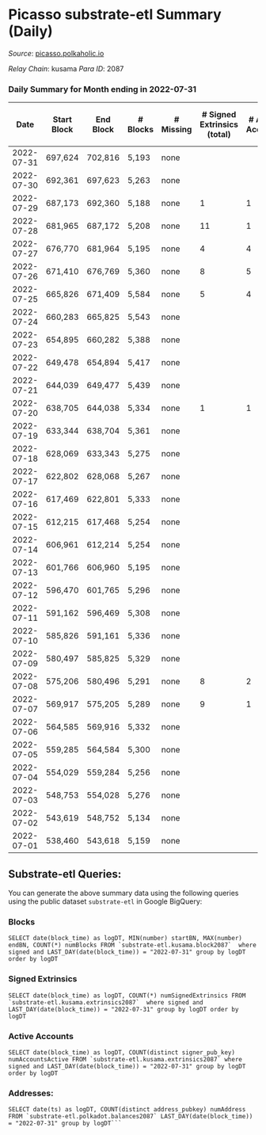 # Picasso substrate-etl Summary (Daily)

_Source_: [picasso.polkaholic.io](https://picasso.polkaholic.io)

*Relay Chain*: kusama
*Para ID*: 2087



### Daily Summary for Month ending in 2022-07-31


| Date | Start Block | End Block | # Blocks | # Missing | # Signed Extrinsics (total) | # Active Accounts | # Addresses with Balances | # Events | # Transfers | # XCM Transfers In | # XCM Transfers Out |
| ---- | ----------- | --------- | -------- | --------- | --------------------------- | ----------------- | ------------------------- | -------- | ----------- | ------------------ | ------------------- |
| 2022-07-31 | 697,624 | 702,816 | 5,193 | none |  |  | 18 | 10,389 |   |   |   |
| 2022-07-30 | 692,361 | 697,623 | 5,263 | none |  |  | 18 | 10,529 |   |   |   |
| 2022-07-29 | 687,173 | 692,360 | 5,188 | none | 1 | 1 | 18 | 10,452 | 37  | 6  |   |
| 2022-07-28 | 681,965 | 687,172 | 5,208 | none | 11 | 1 | 18 | 10,559 | 83  |   |   |
| 2022-07-27 | 676,770 | 681,964 | 5,195 | none | 4 | 4 | 17 | 10,540 | 117  |   |   |
| 2022-07-26 | 671,410 | 676,769 | 5,360 | none | 8 | 5 | 17 | 10,921 | 152  |   |   |
| 2022-07-25 | 665,826 | 671,409 | 5,584 | none | 5 | 4 | 17 | 11,334 | 126  |   |   |
| 2022-07-24 | 660,283 | 665,825 | 5,543 | none |  |  | 17 | 11,089 |   |   |   |
| 2022-07-23 | 654,895 | 660,282 | 5,388 | none |  |  | 17 | 10,782 |   |   |   |
| 2022-07-22 | 649,478 | 654,894 | 5,417 | none |  |  | 17 | 10,837 |   |   |   |
| 2022-07-21 | 644,039 | 649,477 | 5,439 | none |  |  | 17 | 10,881 |   |   |   |
| 2022-07-20 | 638,705 | 644,038 | 5,334 | none | 1 | 1 | 17 | 10,677 |   |   |   |
| 2022-07-19 | 633,344 | 638,704 | 5,361 | none |  |  | 17 | 10,725 |   |   |   |
| 2022-07-18 | 628,069 | 633,343 | 5,275 | none |  |  | 17 | 10,553 |   |   |   |
| 2022-07-17 | 622,802 | 628,068 | 5,267 | none |  |  | 17 | 10,536 |   |   |   |
| 2022-07-16 | 617,469 | 622,801 | 5,333 | none |  |  | 17 | 10,669 |   |   |   |
| 2022-07-15 | 612,215 | 617,468 | 5,254 | none |  |  | 17 | 10,511 |   |   |   |
| 2022-07-14 | 606,961 | 612,214 | 5,254 | none |  |  | 17 | 10,511 |   |   |   |
| 2022-07-13 | 601,766 | 606,960 | 5,195 | none |  |  | 17 | 10,396 |   |   |   |
| 2022-07-12 | 596,470 | 601,765 | 5,296 | none |  |  | 17 | 10,595 |   |   |   |
| 2022-07-11 | 591,162 | 596,469 | 5,308 | none |  |  | 17 | 10,619 |   |   |   |
| 2022-07-10 | 585,826 | 591,161 | 5,336 | none |  |  | 17 | 10,675 |   |   |   |
| 2022-07-09 | 580,497 | 585,825 | 5,329 | none |  |  | 17 | 10,661 |   |   |   |
| 2022-07-08 | 575,206 | 580,496 | 5,291 | none | 8 | 2 | 17 | 10,705 | 74  |   |   |
| 2022-07-07 | 569,917 | 575,205 | 5,289 | none | 9 | 1 | 14 | 10,638 |   |   |   |
| 2022-07-06 | 564,585 | 569,916 | 5,332 | none |  |  | 8 | 10,667 |   |   |   |
| 2022-07-05 | 559,285 | 564,584 | 5,300 | none |  |  | 8 | 10,603 |   |   |   |
| 2022-07-04 | 554,029 | 559,284 | 5,256 | none |  |  | 8 | 10,518 |   |   |   |
| 2022-07-03 | 548,753 | 554,028 | 5,276 | none |  |  | 8 | 10,555 |   |   |   |
| 2022-07-02 | 543,619 | 548,752 | 5,134 | none |  |  | 8 | 10,270 |   |   |   |
| 2022-07-01 | 538,460 | 543,618 | 5,159 | none |  |  | 8 | 10,321 |   |   |   |

## Substrate-etl Queries:
You can generate the above summary data using the following queries using the public dataset `substrate-etl` in Google BigQuery:


### Blocks
```
SELECT date(block_time) as logDT, MIN(number) startBN, MAX(number) endBN, COUNT(*) numBlocks FROM `substrate-etl.kusama.block2087`  where signed and LAST_DAY(date(block_time)) = "2022-07-31" group by logDT order by logDT
```


### Signed Extrinsics
```
SELECT date(block_time) as logDT, COUNT(*) numSignedExtrinsics FROM `substrate-etl.kusama.extrinsics2087`  where signed and LAST_DAY(date(block_time)) = "2022-07-31" group by logDT order by logDT
```


### Active Accounts
```
SELECT date(block_time) as logDT, COUNT(distinct signer_pub_key) numAccountsActive FROM `substrate-etl.kusama.extrinsics2087` where signed and LAST_DAY(date(block_time)) = "2022-07-31" group by logDT order by logDT
```


### Addresses:
```
SELECT date(ts) as logDT, COUNT(distinct address_pubkey) numAddress FROM `substrate-etl.polkadot.balances2087` LAST_DAY(date(block_time)) = "2022-07-31" group by logDT```

